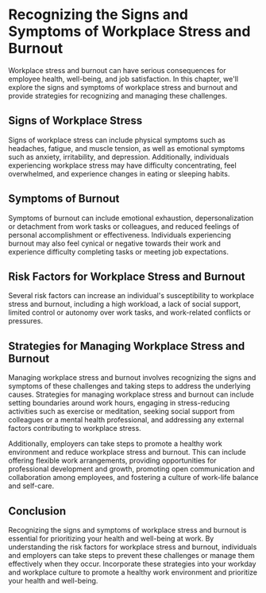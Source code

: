 Recognizing the Signs and Symptoms of Workplace Stress and Burnout
=========================================================================================================================

Workplace stress and burnout can have serious consequences for employee health, well-being, and job satisfaction. In this chapter, we'll explore the signs and symptoms of workplace stress and burnout and provide strategies for recognizing and managing these challenges.

Signs of Workplace Stress
-------------------------

Signs of workplace stress can include physical symptoms such as headaches, fatigue, and muscle tension, as well as emotional symptoms such as anxiety, irritability, and depression. Additionally, individuals experiencing workplace stress may have difficulty concentrating, feel overwhelmed, and experience changes in eating or sleeping habits.

Symptoms of Burnout
-------------------

Symptoms of burnout can include emotional exhaustion, depersonalization or detachment from work tasks or colleagues, and reduced feelings of personal accomplishment or effectiveness. Individuals experiencing burnout may also feel cynical or negative towards their work and experience difficulty completing tasks or meeting job expectations.

Risk Factors for Workplace Stress and Burnout
---------------------------------------------

Several risk factors can increase an individual's susceptibility to workplace stress and burnout, including a high workload, a lack of social support, limited control or autonomy over work tasks, and work-related conflicts or pressures.

Strategies for Managing Workplace Stress and Burnout
----------------------------------------------------

Managing workplace stress and burnout involves recognizing the signs and symptoms of these challenges and taking steps to address the underlying causes. Strategies for managing workplace stress and burnout can include setting boundaries around work hours, engaging in stress-reducing activities such as exercise or meditation, seeking social support from colleagues or a mental health professional, and addressing any external factors contributing to workplace stress.

Additionally, employers can take steps to promote a healthy work environment and reduce workplace stress and burnout. This can include offering flexible work arrangements, providing opportunities for professional development and growth, promoting open communication and collaboration among employees, and fostering a culture of work-life balance and self-care.

Conclusion
----------

Recognizing the signs and symptoms of workplace stress and burnout is essential for prioritizing your health and well-being at work. By understanding the risk factors for workplace stress and burnout, individuals and employers can take steps to prevent these challenges or manage them effectively when they occur. Incorporate these strategies into your workday and workplace culture to promote a healthy work environment and prioritize your health and well-being.
